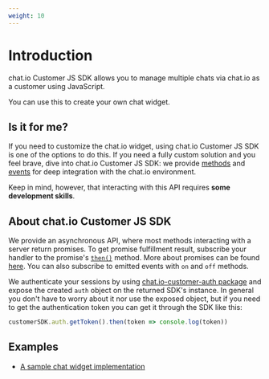 ```yaml
---
weight: 10
---
```


# Introduction

chat.io Customer JS SDK allows you to manage multiple chats via chat.io as a
customer using JavaScript.

You can use this to create your own chat widget.

## Is it for me?

If you need to customize the chat.io widget, using chat.io Customer JS SDK is
one of the options to do this. If you need a fully custom solution and you feel
brave, dive into chat.io Customer JS SDK: we provide [methods](#methods) and
[events](#events) for deep integration with the chat.io environment.

Keep in mind, however, that interacting with this API requires **some
development skills**.

## About chat.io Customer JS SDK

We provide an asynchronous API, where most methods interacting with a server
return promises. To get promise fulfillment result, subscribe your handler to
the promise's
[`then()`](https://developer.mozilla.org/en-US/docs/Web/JavaScript/Reference/Global_Objects/Promise/then)
method. More about promises can be found
[here](https://developer.mozilla.org/pl/docs/Web/JavaScript/Reference/Global_Objects/Promise).
You can also subscribe to emitted events with `on` and `off` methods.

We authenticate your sessions by using
[chat.io-customer-auth package](https://www.npmjs.com/package/@livechat/chat.io-customer-auth)
and expose the created `auth` object on the returned SDK's instance. In general
you don't have to worry about it nor use the exposed object, but if you need to
get the authentication token you can get it through the SDK like this:

```js
customerSDK.auth.getToken().then(token => console.log(token))
```

## Examples

* [A sample chat widget implementation](https://codesandbox.io/s/rm3prxw88n)
